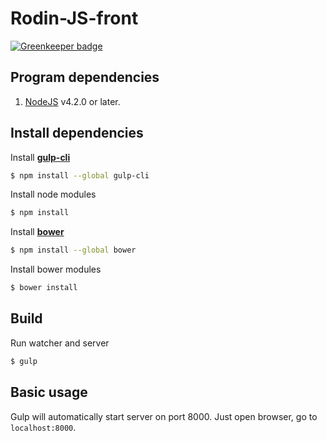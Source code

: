 # Rodin-JS-front

[![Greenkeeper badge](https://badges.greenkeeper.io/RodinJS/Rodin-App.svg?token=718b4171d4893809e8d10576e46594bf1132de87bcafa5391d8a7b21a6742548&ts=1502272790726)](https://greenkeeper.io/)

## Program dependencies
1. [NodeJS](https://nodejs.org/en/) v4.2.0 or later.

## Install dependencies
Install [**gulp-cli**](https://github.com/gulpjs/gulp/blob/master/docs/getting-started.md)
```sh
$ npm install --global gulp-cli
```
Install node modules
```sh
$ npm install
```
Install [**bower**](https://github.com/bower/bower/blob/master/README.md)
```sh
$ npm install --global bower
```
Install bower modules
```sh
$ bower install
```

## Build
Run watcher and server
```sh
$ gulp
```

## Basic usage
Gulp will automatically start server on port 8000. Just open browser, go to ```localhost:8000```.